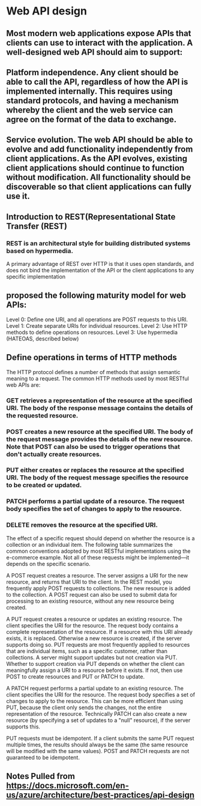 # Web API design

## Most modern web applications expose APIs that clients can use to interact with the application. A well-designed web API should aim to support:

## Platform independence. Any client should be able to call the API, regardless of how the API is implemented internally. This requires using standard protocols, and having a mechanism whereby the client and the web service can agree on the format of the data to exchange.

## Service evolution. The web API should be able to evolve and add functionality independently from client applications. As the API evolves, existing client applications should continue to function without modification. All functionality should be discoverable so that client applications can fully use it.


## Introduction to REST(Representational State Transfer (REST)
### REST is an architectural style for building distributed systems based on hypermedia.
A primary advantage of REST over HTTP is that it uses open standards, and does not bind the implementation of the API or the client applications to any specific implementation

## proposed the following maturity model for web APIs:

Level 0: Define one URI, and all operations are POST requests to this URI.
Level 1: Create separate URIs for individual resources.
Level 2: Use HTTP methods to define operations on resources.
Level 3: Use hypermedia (HATEOAS, described below)


## Define operations in terms of HTTP methods
The HTTP protocol defines a number of methods that assign semantic meaning to a request. The common HTTP methods used by most RESTful web APIs are:

### GET retrieves a representation of the resource at the specified URI. The body of the response message contains the details of the requested resource.

### POST creates a new resource at the specified URI. The body of the request message provides the details of the new resource. Note that POST can also be used to trigger operations that don't actually create resources.

### PUT either creates or replaces the resource at the specified URI. The body of the request message specifies the resource to be created or updated.

### PATCH performs a partial update of a resource. The request body specifies the set of changes to apply to the resource.

### DELETE removes the resource at the specified URI.
The effect of a specific request should depend on whether the resource is a collection or an individual item. The following table summarizes the common conventions adopted by most RESTful implementations using the e-commerce example. Not all of these requests might be implemented—it depends on the specific scenario.


A POST request creates a resource. The server assigns a URI for the new resource, and returns that URI to the client. In the REST model, you frequently apply POST requests to collections. The new resource is added to the collection. A POST request can also be used to submit data for processing to an existing resource, without any new resource being created.

A PUT request creates a resource or updates an existing resource. The client specifies the URI for the resource. The request body contains a complete representation of the resource. If a resource with this URI already exists, it is replaced. Otherwise a new resource is created, if the server supports doing so. PUT requests are most frequently applied to resources that are individual items, such as a specific customer, rather than collections. A server might support updates but not creation via PUT. Whether to support creation via PUT depends on whether the client can meaningfully assign a URI to a resource before it exists. If not, then use POST to create resources and PUT or PATCH to update.

A PATCH request performs a partial update to an existing resource. The client specifies the URI for the resource. The request body specifies a set of changes to apply to the resource. This can be more efficient than using PUT, because the client only sends the changes, not the entire representation of the resource. Technically PATCH can also create a new resource (by specifying a set of updates to a "null" resource), if the server supports this.

PUT requests must be idempotent. If a client submits the same PUT request multiple times, the results should always be the same (the same resource will be modified with the same values). POST and PATCH requests are not guaranteed to be idempotent.

## Notes Pulled from https://docs.microsoft.com/en-us/azure/architecture/best-practices/api-design 
